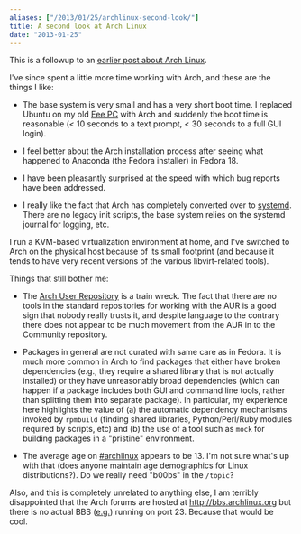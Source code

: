 ```yaml
---
aliases: ["/2013/01/25/archlinux-second-look/"]
title: A second look at Arch Linux
date: "2013-01-25"
---
```


This is a followup to an [earlier post about Arch Linux][previous].

I've since spent a little more time working with Arch, and these are
the things I like:

- The base system is very small and has a very short boot time.  I
  replaced Ubuntu on my old [Eee PC][] with Arch and suddenly the boot
  time is reasonable (< 10 seconds to a text prompt, < 30 seconds to a
  full GUI login).

- I feel better about the Arch installation process after seeing what
  happened to Anaconda (the Fedora installer) in Fedora 18.

- I have been pleasantly surprised at the speed with which bug reports
  have been addressed.

- I really like the fact that Arch has completely converted over to
  [systemd][].  There are no legacy init scripts, the base system
  relies on the systemd journal for logging, etc.

[systemd]: http://www.freedesktop.org/wiki/Software/systemd

I run a KVM-based virtualization environment at home, and I've
switched to Arch on the physical host because of its small footprint
(and because it tends to have very recent versions of the various
libvirt-related tools).

Things that still bother me:

- The [Arch User Repository][aur] is a train wreck.  The fact that
  there are no tools in the standard repositories for working with the
  AUR is a good sign that nobody really trusts it, and despite
  language to the contrary there does not appear to be much movement
  from the AUR in to the Community repository.

- Packages in general are not curated with same care as in Fedora.  It
  is much more common in Arch to find packages that either have broken
  dependencies (e.g., they require a shared library that is not
  actually installed) or they have unreasonably broad dependencies
  (which can happen if a package includes both GUI and command line
  tools, rather than splitting them into separate package).  In
  particular, my experience here highlights the value of (a) the
  automatic dependency mechanisms invoked by `rpmbuild` (finding
  shared libraries, Python/Perl/Ruby modules required by scripts, etc)
  and (b) the use of a tool such as `mock` for building packages in a
  "pristine" environment.

- The average age on [#archlinux][irc] appears to be 13.  I'm not sure
  what's up with that (does anyone maintain age demographics for Linux
  distributions?). Do we really need "b00bs" in the `/topic`?

Also, and this is completely unrelated to anything else, I am terribly
disappointed that the Arch forums are hosted at
<http://bbs.archlinux.org> but there is no actual BBS
([e.g.][synchronet]) running on
port 23.  Because that would be cool.

[previous]: /post/a-first-look-at-arch-linux
[eee pc]: https://en.wikipedia.org/wiki/Asus_Eee_PC#Eee_900_series
[aur]: https://aur.archlinux.org/
[synchronet]: http://www.synchro.net/
[irc]: https://wiki.archlinux.org/index.php/IRC_Channel

